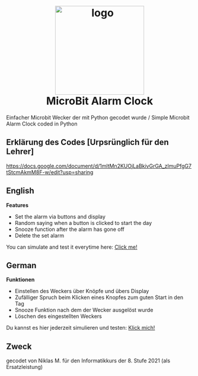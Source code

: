 <h1 align="center">
  <br>
  <img src="https://user-images.githubusercontent.com/79917043/195856679-dc964f89-5635-4204-9a38-33cccc59ca85.png" alt="logo" width="240"/> 
  <br>
  MicroBit Alarm Clock
  <br>
</h1> 

Einfacher Microbit Wecker der mit Python gecodet wurde / Simple Microbit Alarm Clock coded in Python

## Erklärung des Codes [Urpsrünglich für den Lehrer]

https://docs.google.com/document/d/1mltMn2KUOjLaBkivGrGA_zlmuPfgG7tStcmAkmM8F-w/edit?usp=sharing

## English


**Features**

+ Set the alarm via buttons and display<br/>
+ Random saying when a button is clicked to start the day<br/>
+ Snooze function after the alarm has gone off<br/>
+ Delete the set alarm<br/>

You can simulate and test it everytime here: [Click me!](https://create.withcode.uk/python/F6J)

## German


**Funktionen**

+ Einstellen des Weckers über Knöpfe und übers Display<br/>
+ Zufälliger Spruch beim Klicken eines Knopfes zum guten Start in den Tag<br/>
+ Snooze Funktion nach dem der Wecker ausgelöst wurde<br/>
+ Löschen des eingestellten Weckers<br/>

Du kannst es hier jederzeit simulieren und testen: [Klick mich!](https://create.withcode.uk/python/F6K)


## Zweck

gecodet von Niklas M. für den Informatikkurs der 8. Stufe 2021 (als Ersatzleistung)<br/>
